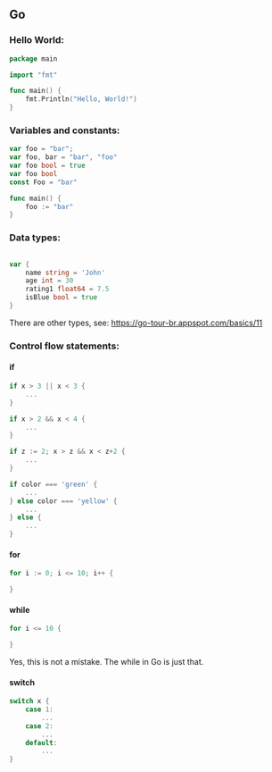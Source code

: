 ## Go

### Hello World:
```go
package main

import "fmt"

func main() {
    fmt.Println("Hello, World!")
}
```

### Variables and constants:
```go
var foo = "bar";
var foo, bar = "bar", "foo"
var foo bool = true
var foo bool
const Foo = "bar"

func main() {
    foo := "bar"
}
```

### Data types:
```go

var {
    name string = 'John'
    age int = 30
    rating1 float64 = 7.5
    isBlue bool = true
}
```
There are other types, see: https://go-tour-br.appspot.com/basics/11

### Control flow statements:
#### if
```go
if x > 3 || x < 3 {
    ...
}
```

```go
if x > 2 && x < 4 {
    ...
}
```

```go
if z := 2; x > z && x < z+2 {
    ...
}
```

```go
if color === 'green' {
    ...
} else color === 'yellow' {
    ...
} else {
    ...
}
```

#### for
```go
for i := 0; i <= 10; i++ {

}
```

#### while
```go
for i <= 10 {

}
```
Yes, this is not a mistake. The while in Go is just that.

#### switch
```go
switch x {
    case 1:
        ...
    case 2:
        ...
    default:
        ...
}
```
